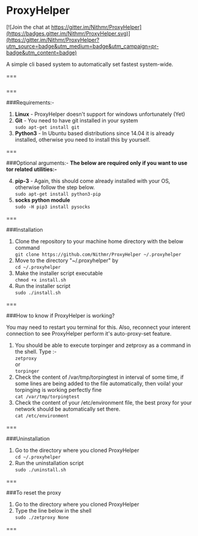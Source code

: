 # ProxyHelper

[![Join the chat at https://gitter.im/Nithmr/ProxyHelper](https://badges.gitter.im/Nithmr/ProxyHelper.svg)](https://gitter.im/Nithmr/ProxyHelper?utm_source=badge&utm_medium=badge&utm_campaign=pr-badge&utm_content=badge)

A simple cli based system to automatically set fastest system-wide. 
  
===

###
  

===

###Requirements:-
  
1. **Linux**  -  ProxyHelper doesn't support for windows unfortunately (Yet)  
2. **Git**  -  You need to have git installed in your system   
```sudo apt-get install git```  
3. **Python3**  -  In Ubuntu based distributions since 14.04 it is already installed, otherwise you need to install this by yourself.

===

###Optional arguments:-
**The below are required only if you want to use **tor** related utilities:-**
  
4. **pip-3**  -  Again, this should come already installed with your OS, otherwise follow the step below.  
```sudo apt-get install python3-pip```
5. **socks python module**   
```sudo -H pip3 install pysocks```

===

###Installation  
1. Clone the repository to your machine home directory with the below command   
```git clone https://github.com/Nithmr/ProxyHelper ~/.proxyhelper```
2. Move to the directory "~/.proxyhelper" by   
```cd ~/.proxyhelper```
3. Make the installer script executable  
```chmod +x install.sh```  
4. Run the installer script  
```sudo ./install.sh```
    
===


###How to know if ProxyHelper is working?   

You may need to restart you terminal for this. Also, reconnect your interent connection to see ProxyHelper perform it's auto-proxy-set feature.    
  
1. You should be able to execute torpinger and zetproxy as a command in the shell. Type :-    
```zetproxy ```  
or      
```torpinger ```
3. Check the content of /var/tmp/torpingtest in interval of some time, if some lines are being added to the file automatically, then voila! your torpinging is working perfectly fine    
```cat /var/tmp/torpingtest ```
4. Check the content of your /etc/environment file, the best proxy for your network should be automatically set there.    
```cat /etc/environment ```

===


###Uninstallation
  
1. Go to the directory where you cloned ProxyHelper  
```cd ~/.proxyhelper```
2. Run the uninstallation script  
```sudo ./uninstall.sh```
   
===

###To reset the proxy  
1. Go to the directory where you cloned ProxyHelper  
2. Type the line below in the shell  
```sudo ./zetproxy None```

===
